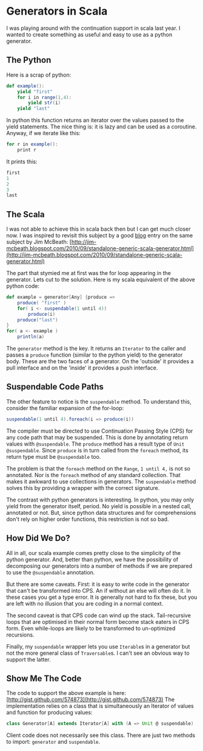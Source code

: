 ---
---
# Generators in Scala

I was playing around with the continuation support in scala last year.  I wanted to create something as useful and easy to use as a python generator.

## The Python

Here is a scrap of python:

```scala
def example(): 
    yield "first" 
    for i in range(1,4): 
        yield str(i) 
    yield "last" 
```

In python this function returns an iterator over the values passed to the yield statements. The nice thing is: it is lazy and can be used as a coroutine.  Anyway, if we iterate like this:

```scala
for r in example(): 
    print r 
```

It prints this:

```scala
first 
1 
2 
3 
last 
```

## The Scala

I was not able to achieve this in scala back then but I can get much closer now.  I was inspired to revisit this subject by a good [blog](blog.html) entry on the same subject by Jim McBeath: [http://jim-mcbeath.blogspot.com/2010/09/standalone-generic-scala-generator.html](http://jim-mcbeath.blogspot.com/2010/09/standalone-generic-scala-generator.html)

The part that stymied me at first was the for loop appearing in the generator.  Lets cut to the solution.  Here is my scala equivalent of the above python code:

```scala
def example = generator[Any] {produce =>
    produce( "first" )
    for( i <- suspendable(1 until 4)) 
        produce(i) 
    produce("last")
}
for( a <- example ) 
    println(a)
```

The `generator` method is the key.  It returns an `Iterator` to the caller and passes a `produce` function (similar to the python yield) to the generator body.  These are the two faces of a generator.  On the 'outside' it provides a pull interface and on the 'inside' it provides a push interface.

## Suspendable Code Paths

The other feature to notice is the `suspendable` method. To understand this, consider the familiar expansion of the for-loop:

```scala
suspendable(1 until 4).foreach(i => produce(i))
```

The compiler must be directed to use Continuation Passing Style (CPS) for any code path that may be suspended.  This is done by annotating return values with `@suspendable`. The `produce` method has a result type of `Unit @suspendable`.  Since `produce` is in turn called from the `foreach` method, its return type must be `@suspendable` too.

The problem is that the `foreach` method on the `Range`, `1 until 4,` is not so annotated.  Nor is the `foreach` method of any standard collection.  That makes it awkward to use collections in generators.  The `suspendable` method  solves this by providing a wrapper with the correct signature.

The contrast with python generators is interesting.  In python, you may only yield from the generator itself, period. No yield is possible in a nested call, annotated or not.  But, since python data structures and for comprehensions don't rely on higher order functions, this restriction is not so bad.

## How Did We Do?

All in all, our scala example comes pretty close to the simplicity of the python generator.  And, better than python, we have the possibility of decomposing our generators into a number of methods if we are prepared to use the `@suspendable` annotation.

But there are some caveats. First: it is easy to write code in the generator that can't be transformed into CPS.  An if without an else will often do it.   In these cases you get a type error.  It is generally not hard to fix these, but you are left with no illusion that you are coding in a normal context.

The second caveat is that CPS code can wind up the stack.  Tail-recursive loops that are optimised in their normal form become stack eaters in CPS form.  Even while-loops are likely to be transformed to un-optimized recursions.

Finally, my `suspendable` wrapper lets you use `Iterable`s in a generator but not the more general class of `Traversable`s. I can't see an obvious way to support the latter.

## Show Me The Code

The code to support the above example is here: [http://gist.github.com/574873](http://gist.github.com/574873) The implementation relies on a class that is simultaneously an Iterator of values and function for producing values:

```scala
class Generator[A] extends Iterator[A] with (A => Unit @ suspendable) 
```

Client code does not necessarily see this class. There are just two methods to import: `generator` and `suspendable`.

